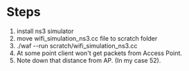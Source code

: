# Steps

1. install ns3 simulator
2. move wifi_simulation_ns3.cc file to scratch folder
3. ./waf --run scratch/wifi_simulation_ns3.cc
4. At some point client won't get packets from Access Point.
5. Note down that distance from AP. (In my case 52).
